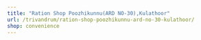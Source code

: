 ```yaml
---
title: "Ration Shop Poozhikunnu(ARD NO-30),Kulathoor"
url: /trivandrum/ration-shop-poozhikunnu-ard-no-30-kulathoor/
shop: convenience
---
```

